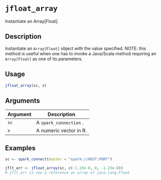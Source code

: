 # `jfloat_array`

Instantiate an Array[Float].


## Description

Instantiate an `Array[Float]` object with the value specified.
 NOTE: this method is useful when one has to invoke a Java/Scala method
 requiring an `Array[Float]` as one of its parameters.


## Usage

```r
jfloat_array(sc, x)
```


## Arguments

Argument      |Description
------------- |----------------
`sc`     |     A `spark_connection` .
`x`     |     A numeric vector in R.


## Examples

```r
sc <- spark_connect(master = "spark://HOST:PORT")

jflt_arr <- jfloat_array(sc, c(-1.23e-8, 0, -1.23e-8))
# jflt_arr is now a reference an array of java.lang.Float
```


